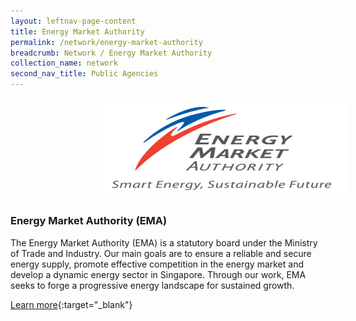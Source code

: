 ```yaml
---
layout: leftnav-page-content
title: Energy Market Authority
permalink: /network/energy-market-authority
breadcrumb: Network / Energy Market Authority
collection_name: network
second_nav_title: Public Agencies
---
```


<img src= "/images/network/EMA_Logo.jpg" alt="1" style="width:400px;height:160.5px;margin-left:140px">

<h3>Energy Market Authority (EMA)</h3>

The Energy Market Authority (EMA) is a statutory board under the Ministry of Trade and Industry. Our main goals are to ensure a reliable and secure energy supply, promote effective competition in the energy market and develop a dynamic energy sector in Singapore. Through our work, EMA seeks to forge a progressive energy landscape for sustained growth.

[Learn more](www.ema.gov.sg ){:target="_blank"}
